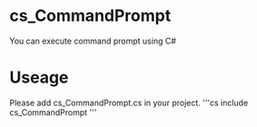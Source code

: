 # cs_CommandPrompt
You can execute command prompt using C#

# Useage
Please add cs_CommandPrompt.cs in your project.
'''cs
include cs_CommandPrompt
'''